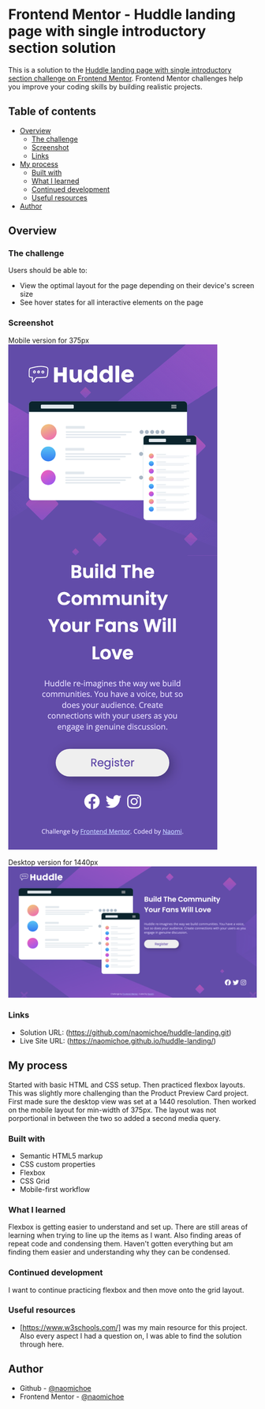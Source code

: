 # Frontend Mentor - Huddle landing page with single introductory section solution

This is a solution to the [Huddle landing page with single introductory section challenge on Frontend Mentor](https://www.frontendmentor.io/challenges/huddle-landing-page-with-a-single-introductory-section-B_2Wvxgi0). Frontend Mentor challenges help you improve your coding skills by building realistic projects. 

## Table of contents

- [Overview](#overview)
  - [The challenge](#the-challenge)
  - [Screenshot](#screenshot)
  - [Links](#links)
- [My process](#my-process)
  - [Built with](#built-with)
  - [What I learned](#what-i-learned)
  - [Continued development](#continued-development)
  - [Useful resources](#useful-resources)
- [Author](#author)

## Overview

### The challenge

Users should be able to:

- View the optimal layout for the page depending on their device's screen size
- See hover states for all interactive elements on the page

### Screenshot

Mobile version for 375px
![](./images/mobile-solution.png)

Desktop version for 1440px
![](./images/desktop-solution.png)

### Links

- Solution URL: (https://github.com/naomichoe/huddle-landing.git)
- Live Site URL: (https://naomichoe.github.io/huddle-landing/)

## My process

Started with basic HTML and CSS setup. Then practiced flexbox layouts. This was slightly more challenging than the Product Preview Card project. First made sure the desktop view was set at a 1440 resolution. Then worked on the mobile layout for min-width of 375px. The layout was not porportional in between the two so added a second media query.

### Built with

- Semantic HTML5 markup
- CSS custom properties
- Flexbox
- CSS Grid
- Mobile-first workflow

### What I learned

Flexbox is getting easier to understand and set up. There are still areas of learning when trying to line up the items as I want. Also finding areas of repeat code and condensing them. Haven't gotten everything but am finding them easier and understanding why they can be condensed. 

### Continued development

I want to continue practicing flexbox and then move onto the grid layout. 

### Useful resources

- [https://www.w3schools.com/] was my main resource for this project. Also every aspect I had a question on, I was able to find the solution through here.

## Author

- Github - [@naomichoe](https://github.com/naomichoe)
- Frontend Mentor - [@naomichoe](https://www.frontendmentor.io/profile/naomichoe)

